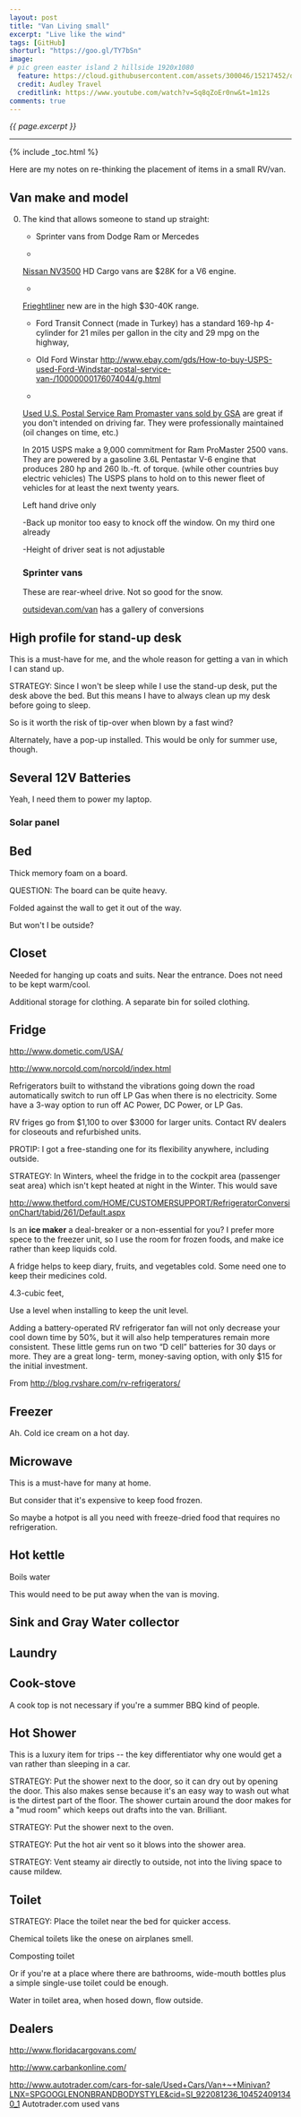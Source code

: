 ```yaml
---
layout: post
title: "Van Living small"
excerpt: "Live like the wind"
tags: [GitHub]
shorturl: "https://goo.gl/TY7bSn"
image:
# pic green easter island 2 hillside 1920x1080
  feature: https://cloud.githubusercontent.com/assets/300046/15217452/d8d04062-1818-11e6-9a57-215db66655d2.jpg
  credit: Audley Travel
  creditlink: https://www.youtube.com/watch?v=Sq8qZoEr0nw&t=1m12s
comments: true
---
```

<i>{{ page.excerpt }}</i>
<hr />

{% include _toc.html %}

Here are my notes on re-thinking the placement of items in a small RV/van.

## Van make and model

0. The kind that allows someone to stand up straight:

   * Sprinter vans from Dodge Ram or Mercedes

   * <a target="_blank" href="http://www.ebay.com/gds/How-to-buy-USPS-used-Ford-Windstar-postal-service-van-/10000000176074044/g.html">
   Nissan NV3500</a> HD Cargo vans are $28K for a V6 engine.

   * <a target="_blank" href="http://www.freightlinersprinterusa.com/freightliner/"> 
   Frieghtliner</a> new are in the high $30-40K range.

   * Ford Transit Connect (made in Turkey)
    has a standard 169-hp 4-cylinder for 21 miles per gallon in the city and 29 mpg on the highway, 

   * Old Ford Winstar http://www.ebay.com/gds/How-to-buy-USPS-used-Ford-Windstar-postal-service-van-/10000000176074044/g.html

   * <a target="_blank" href="http://www.government-fleet.com/list/tag/usps.aspx">
   Used U.S. Postal Service Ram Promaster vans sold by GSA</a>
   are great if you don't intended on driving far.
   They were professionally maintained (oil changes on time, etc.)

   In 2015 USPS make a 9,000 commitment for Ram ProMaster 2500 vans.
   They are powered by a gasoline 3.6L Pentastar V-6 engine that produces 280 hp and 260 lb.-ft. of torque. (while other countries buy electric vehicles)
   The USPS plans to hold on to this newer fleet of vehicles for at least the next twenty years.

   Left hand drive only

   -Back up monitor too easy to knock off the window. On my third one already

   -Height of driver seat is not adjustable

   ### Sprinter vans

   These are rear-wheel drive.
   Not so good for the snow.

   <a target="_blank" href="https://www.outsidevan.com/van/">
   outsidevan.com/van</a>
   has a gallery of conversions

## High profile for stand-up desk

This is a must-have for me, and the whole reason for getting a van in which I can stand up.

STRATEGY: Since I won't be sleep while I use the stand-up desk, put the desk above the bed.
But this means I have to always clean up my desk before going to sleep.

So is it worth the risk of tip-over when blown by a fast wind?

Alternately, have a pop-up installed.
This would be only for summer use, though.


## Several 12V Batteries

Yeah, I need them to power my laptop.
   
   ### Solar panel

## Bed

Thick memory foam on a board.

QUESTION: The board can be quite heavy.

Folded against the wall to get it out of the way.

But won't I be outside?

## Closet

Needed for hanging up coats and suits.
Near the entrance.
Does not need to be kept warm/cool.

Additional storage for clothing. A separate bin for soiled clothing.

## Fridge

http://www.dometic.com/USA/

http://www.norcold.com/norcold/index.html

Refrigerators built to withstand the vibrations going down the road
automatically switch to run off LP Gas when there is no electricity.
Some have a 3-way option to run off AC Power, DC Power, or LP Gas.

RV friges go from $1,100 to over $3000 for larger units.
Contact RV dealers for closeouts and refurbished units.

PROTIP: I got a free-standing one for its flexibility anywhere, including outside.

STRATEGY: In Winters, wheel the fridge in to the cockpit area (passenger seat area)
which isn't kept heated at night in the Winter.
This would save

http://www.thetford.com/HOME/CUSTOMERSUPPORT/RefrigeratorConversionChart/tabid/261/Default.aspx

Is an <strong>ice maker</strong> a deal-breaker or a non-essential for you?
I prefer more spece to the freezer unit, so I use the room for frozen foods,
and make ice rather than keep liquids cold.

A fridge helps to keep diary, fruits, and vegetables cold.
Some need one to keep their medicines cold.

4.3-cubic feet, 

Use a level when installing to keep the unit level.

Adding a battery-operated RV refrigerator fan will not only decrease your cool down time by 50%, but it will also help temperatures remain more consistent.  These little gems run on two “D cell”  batteries for 30 days or more. They are a great long- term, money-saving option, with only $15 for the initial investment.

From http://blog.rvshare.com/rv-refrigerators/


## Freezer

Ah. Cold ice cream on a hot day.


## Microwave

This is a must-have for many at home.

But consider that it's expensive to keep food frozen.

So maybe a hotpot is all you need with freeze-dried food that requires no refrigeration.


## Hot kettle

Boils water

This would need to be put away when the van is moving.


## Sink and Gray Water collector


## Laundry


## Cook-stove

A cook top is not necessary if you're a summer BBQ kind of people.


## Hot Shower

This is a luxury item for trips -- the key differentiator why one would get a van
rather than sleeping in a car.

STRATEGY: Put the shower next to the door, so it can dry out by opening the door.
This also makes sense because it's an easy way to wash out what is the dirtest part of the floor.
The shower curtain around the door makes for a "mud room" which keeps out drafts into the van. Brilliant.

STRATEGY: Put the shower next to the oven.

STRATEGY: Put the hot air vent so it blows into the shower area.

STRATEGY: Vent steamy air directly to outside, not into the living space to cause mildew.


## Toilet

STRATEGY: Place the toilet near the bed for quicker access.

Chemical toilets like the onese on airplanes smell.

Composting toilet

Or if you're at a place where there are bathrooms, 
wide-mouth bottles plus
a simple single-use toilet could be enough.

Water in toilet area, when hosed down, flow outside.


## Dealers

   http://www.floridacargovans.com/

   http://www.carbankonline.com/

   http://www.autotrader.com/cars-for-sale/Used+Cars/Van+~+Minivan?LNX=SPGOOGLENONBRANDBODYSTYLE&cid=SI_922081236_104524091340_1
   Autotrader.com used vans

